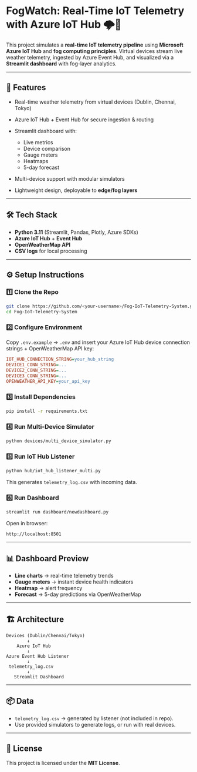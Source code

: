 # FogWatch: Real-Time IoT Telemetry with Azure IoT Hub 🌩️📡

This project simulates a **real-time IoT telemetry pipeline** using **Microsoft Azure IoT Hub** and **fog computing principles**. Virtual devices stream live weather telemetry, ingested by Azure Event Hub, and visualized via a **Streamlit dashboard** with fog-layer analytics.

---

## 🚀 Features

* Real-time weather telemetry from virtual devices (Dublin, Chennai, Tokyo)
* Azure IoT Hub + Event Hub for secure ingestion & routing
* Streamlit dashboard with:

  * Live metrics
  * Device comparison
  * Gauge meters
  * Heatmaps
  * 5-day forecast
* Multi-device support with modular simulators
* Lightweight design, deployable to **edge/fog layers**

---

## 🛠️ Tech Stack

* **Python 3.11** (Streamlit, Pandas, Plotly, Azure SDKs)
* **Azure IoT Hub** + **Event Hub**
* **OpenWeatherMap API**
* **CSV logs** for local processing

---

## ⚙️ Setup Instructions

### 1️⃣ Clone the Repo

```bash
git clone https://github.com/<your-username>/Fog-IoT-Telemetry-System.git
cd Fog-IoT-Telemetry-System
```

### 2️⃣ Configure Environment

Copy `.env.example` → `.env` and insert your Azure IoT Hub device connection strings + OpenWeatherMap API key:

```ini
IOT_HUB_CONNECTION_STRING=your_hub_string
DEVICE1_CONN_STRING=...
DEVICE2_CONN_STRING=...
DEVICE3_CONN_STRING=...
OPENWEATHER_API_KEY=your_api_key
```

### 3️⃣ Install Dependencies

```bash
pip install -r requirements.txt
```

### 4️⃣ Run Multi-Device Simulator

```bash
python devices/multi_device_simulator.py
```

### 5️⃣ Run IoT Hub Listener

```bash
python hub/iot_hub_listener_multi.py
```

This generates `telemetry_log.csv` with incoming data.

### 6️⃣ Run Dashboard

```bash
streamlit run dashboard/newdashboard.py
```

Open in browser:

```
http://localhost:8501
```

---

## 📊 Dashboard Preview

* **Line charts** → real-time telemetry trends
* **Gauge meters** → instant device health indicators
* **Heatmap** → alert frequency
* **Forecast** → 5-day predictions via OpenWeatherMap

---

## 🏗️ Architecture

```
Devices (Dublin/Chennai/Tokyo)
        ↓
    Azure IoT Hub
        ↓
Azure Event Hub Listener
        ↓
 telemetry_log.csv
        ↓
   Streamlit Dashboard
```

---

## 📦 Data

* `telemetry_log.csv` → generated by listener (not included in repo).
* Use provided simulators to generate logs, or run with real devices.

---

## 📜 License

This project is licensed under the **MIT License**.
